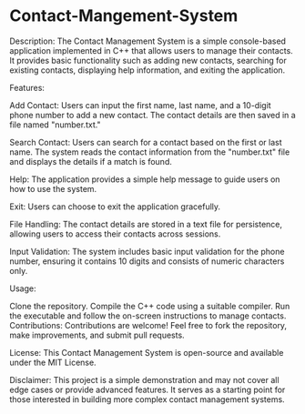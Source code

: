 # Contact-Mangement-System

Description:
The Contact Management System is a simple console-based application implemented in C++ that allows users to manage their contacts. It provides basic functionality such as adding new contacts, searching for existing contacts, displaying help information, and exiting the application.

Features:

Add Contact: Users can input the first name, last name, and a 10-digit phone number to add a new contact. The contact details are then saved in a file named "number.txt."

Search Contact: Users can search for a contact based on the first or last name. The system reads the contact information from the "number.txt" file and displays the details if a match is found.

Help: The application provides a simple help message to guide users on how to use the system.

Exit: Users can choose to exit the application gracefully.

File Handling:
The contact details are stored in a text file for persistence, allowing users to access their contacts across sessions.

Input Validation:
The system includes basic input validation for the phone number, ensuring it contains 10 digits and consists of numeric characters only.

Usage:

Clone the repository.
Compile the C++ code using a suitable compiler.
Run the executable and follow the on-screen instructions to manage contacts.
Contributions:
Contributions are welcome! Feel free to fork the repository, make improvements, and submit pull requests.

License:
This Contact Management System is open-source and available under the MIT License.

Disclaimer:
This project is a simple demonstration and may not cover all edge cases or provide advanced features. It serves as a starting point for those interested in building more complex contact management systems.
